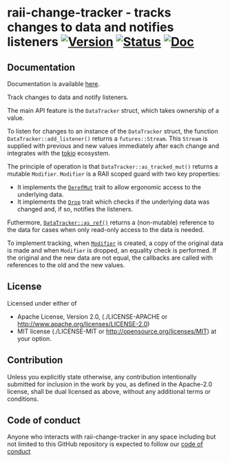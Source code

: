 # raii-change-tracker - tracks changes to data and notifies listeners [![Version][version-img]][version-url] [![Status][status-img]][status-url] [![Doc][doc-img]][doc-url]

## Documentation

Documentation is available [here](https://docs.rs/raii-change-tracker/).

Track changes to data and notify listeners.

The main API feature is the `DataTracker`
struct, which takes ownership of a value.

To listen for changes to an instance of the `DataTracker` struct, the function
`DataTracker::add_listener()` returns a `futures::Stream`. This `Stream` is
supplied with previous and new values immediately after each change and
integrates with the [tokio](https://tokio.rs) ecosystem.

The principle of operation is that `DataTracker::as_tracked_mut()` returns a
mutable `Modifier`. `Modifier` is a RAII scoped guard with two key properties:

- It implements the
  [`DerefMut`](https://doc.rust-lang.org/std/ops/trait.DerefMut.html) trait to
  allow ergonomic access to the underlying data.
- It implements the [`Drop`](https://doc.rust-lang.org/std/ops/trait.Drop.html)
  trait which checks if the underlying data was changed and, if so, notifies the
  listeners.

Futhermore,
[`DataTracker::as_ref()`](./struct.DataTracker.html#method.as_ref) returns a
(non-mutable) reference to the data for cases when only read-only access to
the data is needed.

To implement tracking, when [`Modifier`](./struct.Modifier.html) is created,
a copy of the original data is made and when `Modifier` is dropped, an
equality check is performed. If the original and the new data are not equal,
the callbacks are called with references to the old and the new values.

## License

Licensed under either of

* Apache License, Version 2.0,
  (./LICENSE-APACHE or http://www.apache.org/licenses/LICENSE-2.0)
* MIT license (./LICENSE-MIT or http://opensource.org/licenses/MIT)
  at your option.

## Contribution

Unless you explicitly state otherwise, any contribution intentionally
submitted for inclusion in the work by you, as defined in the Apache-2.0
license, shall be dual licensed as above, without any additional terms or
conditions.

## Code of conduct

Anyone who interacts with raii-change-tracker in any space including but not limited to
this GitHub repository is expected to follow our
[code of conduct](https://github.com/astraw/raii-change-tracker/blob/master/code_of_conduct.md)

[version-img]: https://img.shields.io/crates/v/raii-change-tracker.svg
[version-url]: https://crates.io/crates/raii-change-tracker
[status-img]: https://travis-ci.org/astraw/raii-change-tracker.svg?branch=master
[status-url]: https://travis-ci.org/astraw/raii-change-tracker
[doc-img]: https://docs.rs/raii-change-tracker/badge.svg
[doc-url]: https://docs.rs/raii-change-tracker/
